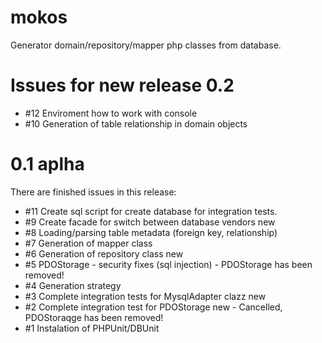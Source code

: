 mokos
=====

Generator domain/repository/mapper php classes from database. 

Issues for new release 0.2
===========================
*   #12 Enviroment how to work with console
* 	 #10 Generation of table relationship in domain objects 

0.1 aplha
============
There are finished issues in this release:
*    #11 Create sql script for create database for integration tests.
* 	 #9	Create facade for switch between database vendors new
* 	 #8	Loading/parsing table metadata (foreign key, relationship)
* 	 #7	Generation of mapper class
* 	 #6	Generation of repository class new
* 	 #5	PDOStorage - security fixes (sql injection) - PDOStorage has been removed!
* 	 #4	Generation strategy
* 	 #3	Complete integration tests for MysqlAdapter clazz new
* 	 #2	Complete integration test for PDOStorage new - Cancelled, PDOStoraqge has been removed! 
* 	 #1	Instalation of PHPUnit/DBUnit
